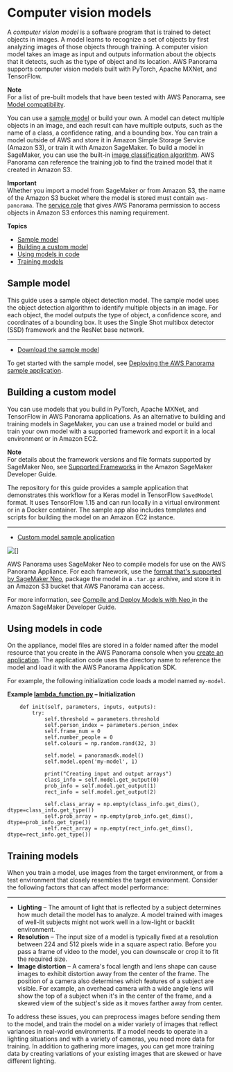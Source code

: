 # Computer vision models<a name="applications-models"></a>

A *computer vision model* is a software program that is trained to detect objects in images\. A model learns to recognize a set of objects by first analyzing images of those objects through training\. A computer vision model takes an image as input and outputs information about the objects that it detects, such as the type of object and its location\. AWS Panorama supports computer vision models built with PyTorch, Apache MXNet, and TensorFlow\.

**Note**  
For a list of pre\-built models that have been tested with AWS Panorama, see [Model compatibility](https://github.com/awsdocs/aws-panorama-developer-guide/blob/main/resources/model-compatibility.md)\.

You can use a [sample model](#applications-models-sample) or build your own\. A model can detect multiple objects in an image, and each result can have multiple outputs, such as the name of a class, a confidence rating, and a bounding box\. You can train a model outside of AWS and store it in Amazon Simple Storage Service \(Amazon S3\), or train it with Amazon SageMaker\. To build a model in SageMaker, you can use the built\-in [image classification algorithm](https://docs.aws.amazon.com/sagemaker/latest/dg/image-classification.html)\. AWS Panorama can reference the training job to find the trained model that it created in Amazon S3\.

**Important**  
Whether you import a model from SageMaker or from Amazon S3, the name of the Amazon S3 bucket where the model is stored must contain `aws-panorama`\. The [service role](permissions-services.md) that gives AWS Panorama permission to access objects in Amazon S3 enforces this naming requirement\.

**Topics**
+ [Sample model](#applications-models-sample)
+ [Building a custom model](#applications-models-custom)
+ [Using models in code](#applications-models-using)
+ [Training models](#applications-models-training)

## Sample model<a name="applications-models-sample"></a>

This guide uses a sample object detection model\. The sample model uses the object detection algorithm to identify multiple objects in an image\. For each object, the model outputs the type of object, a confidence score, and coordinates of a bounding box\. It uses the Single Shot multibox detector \(SSD\) framework and the ResNet base network\.

****
+ [Download the sample model](https://github.com/awsdocs/aws-panorama-developer-guide/releases/download/v0.1-preview/ssd_512_resnet50_v1_voc.tar.gz)

To get started with the sample model, see [Deploying the AWS Panorama sample application](gettingstarted-deploy.md)\.

## Building a custom model<a name="applications-models-custom"></a>

You can use models that you build in PyTorch, Apache MXNet, and TensorFlow in AWS Panorama applications\. As an alternative to building and training models in SageMaker, you can use a trained model or build and train your own model with a supported framework and export it in a local environment or in Amazon EC2\.

**Note**  
For details about the framework versions and file formats supported by SageMaker Neo, see [Supported Frameworks](https://docs.aws.amazon.com/sagemaker/latest/dg/neo-supported-devices-edge-frameworks.html) in the Amazon SageMaker Developer Guide\.

The repository for this guide provides a sample application that demonstrates this workflow for a Keras model in TensorFlow `SavedModel` format\. It uses TensorFlow 1\.15 and can run locally in a virtual environment or in a Docker container\. The sample app also includes templates and scripts for building the model on an Amazon EC2 instance\.

****
+ [Custom model sample application](https://github.com/awsdocs/aws-panorama-developer-guide/blob/main/sample-apps/custom-model)

![\[\]](http://docs.aws.amazon.com/panorama/latest/dev/images/sample-custom-model.png)

AWS Panorama uses SageMaker Neo to compile models for use on the AWS Panorama Appliance\. For each framework, use the [format that's supported by SageMaker Neo](https://docs.aws.amazon.com/sagemaker/latest/dg/neo-compilation-preparing-model.html), package the model in a `.tar.gz` archive, and store it in an Amazon S3 bucket that AWS Panorama can access\.

For more information, see [Compile and Deploy Models with Neo ](https://docs.aws.amazon.com/sagemaker/latest/dg/neo.html) in the Amazon SageMaker Developer Guide\.

## Using models in code<a name="applications-models-using"></a>

On the appliance, model files are stored in a folder named after the model resource that you create in the AWS Panorama console when you [create an application](gettingstarted-deploy.md#gettingstarted-deploy-create)\. The application code uses the directory name to reference the model and load it with the AWS Panorama Application SDK\.

For example, the following initialization code loads a model named `my-model`\.

**Example [lambda\_function\.py](https://github.com/awsdocs/aws-panorama-developer-guide/blob/main/sample-apps/aws-panorama-sample/code/lambda_function.py) – Initialization**  

```
    def init(self, parameters, inputs, outputs):
        try:
            self.threshold = parameters.threshold
            self.person_index = parameters.person_index
            self.frame_num = 0
            self.number_people = 0
            self.colours = np.random.rand(32, 3)

            self.model = panoramasdk.model()
            self.model.open('my-model', 1)

            print("Creating input and output arrays")
            class_info = self.model.get_output(0)
            prob_info = self.model.get_output(1)
            rect_info = self.model.get_output(2)

            self.class_array = np.empty(class_info.get_dims(), dtype=class_info.get_type())
            self.prob_array = np.empty(prob_info.get_dims(), dtype=prob_info.get_type())
            self.rect_array = np.empty(rect_info.get_dims(), dtype=rect_info.get_type())
```

## Training models<a name="applications-models-training"></a>

When you train a model, use images from the target environment, or from a test environment that closely resembles the target environment\. Consider the following factors that can affect model performance:

****
+ **Lighting** – The amount of light that is reflected by a subject determines how much detail the model has to analyze\. A model trained with images of well\-lit subjects might not work well in a low\-light or backlit environment\.
+ **Resolution** – The input size of a model is typically fixed at a resolution between 224 and 512 pixels wide in a square aspect ratio\. Before you pass a frame of video to the model, you can downscale or crop it to fit the required size\.
+ **Image distortion** – A camera's focal length and lens shape can cause images to exhibit distortion away from the center of the frame\. The position of a camera also determines which features of a subject are visible\. For example, an overhead camera with a wide angle lens will show the top of a subject when it's in the center of the frame, and a skewed view of the subject's side as it moves farther away from center\.

To address these issues, you can preprocess images before sending them to the model, and train the model on a wider variety of images that reflect variances in real\-world environments\. If a model needs to operate in a lighting situations and with a variety of cameras, you need more data for training\. In addition to gathering more images, you can get more training data by creating variations of your existing images that are skewed or have different lighting\.